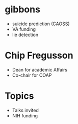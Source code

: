 # gibbons

+ suicide prediction (CAOSS)
+ VA funding
+ lie detection


# Chip Fregusson

+ Dean for academic Affairs
+ Co-chair for COAP

# Topics

+ Talks invited
+ NIH funding

 




